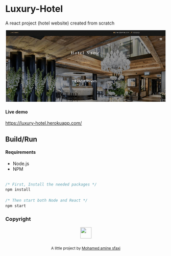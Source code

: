 # Luxury-Hotel
A react project (hotel website) created from scratch

<p align="center">

  <img src="./luxury-demo.gif">
</p>

#### Live demo 
https://luxury-hotel.herokuapp.com/


## Build/Run

#### Requirements

- Node.js
- NPM

```javascript

/* First, Install the needed packages */
npm install

/* Then start both Node and React */
npm start

```

### Copyright 
<p align="center"><img src="https://medaminesfaxi.github.io/me.jpg" width="35" height="35"/></p>
<p align="center">
<sub>A little project by <a href="https://medaminesfaxi.github.io/">Mohamed amine sfaxi</a></sub>
</p>

